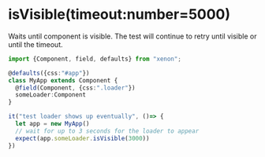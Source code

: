 # isVisible(timeout:number=5000)
Waits until component is visible. The test will continue to retry until visible or until the timeout.


```typescript
import {Component, field, defaults} from "xenon";

@defaults({css:"#app"})
class MyApp extends Component {
  @field(Component, {css:".loader"})
  someLoader:Component
}

it("test loader shows up eventually", ()=> {
  let app = new MyApp()
  // wait for up to 3 seconds for the loader to appear
  expect(app.someLoader.isVisible(3000))
})

```
